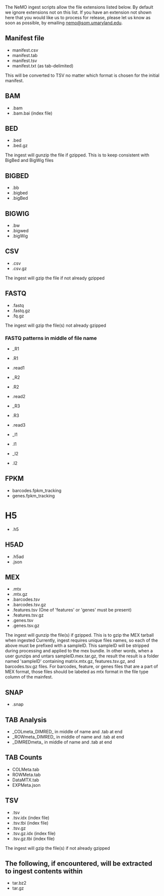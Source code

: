 The NeMO ingest scripts allow the file extensions listed below. By default we ignore extensions not on this list. If you have an extension not shown here that you would like us to process for release, please let us know as soon as possible, by emailing nemo@som.umaryland.edu.

## Manifest file

* manifest.csv
* manifest.tab
* manifest.tsv
* manifest.txt (as tab-delimited)

This will be converted to TSV no matter which format is chosen for the initial manifest.

## BAM

* .bam
* .bam.bai  (index file)

## BED
* .bed
* .bed.gz

The ingest will gunzip the file if gzipped.  This is to keep consistent with BigBed and BigWig files

## BIGBED

* .bb
* .bigbed
* .bigBed

## BIGWIG

* .bw
* .bigwed
* .bigWig

## CSV

* .csv
* .csv.gz

The ingest will gzip the file if not already gzipped

## FASTQ

* .fastq
* .fastq.gz
* .fq.gz

The ingest will gzip the file(s) not already gzipped

### FASTQ patterns in middle of file name

* \_R1
* .R1
* .read1

* \_R2
* .R2
* .read2

* \_R3
* .R3
* .read3

* \_I1
* .I1

* \_I2
* .I2

## FPKM

* barcodes.fpkm_tracking
* genes.fpkm_tracking

# H5

* .h5

## H5AD

* .h5ad
* .json

## MEX

* .mtx
* .mtx.gz
* .barcodes.tsv
* .barcodes.tsv.gz
* .features.tsv  (One of 'features' or 'genes' must be present)
* .features.tsv.gz
* .genes.tsv
* .genes.tsv.gz

The ingest will gunzip the file(s) if gzipped.  This is to gzip the MEX tarball when ingested
Currently, ingest requires unique files names, so each of the above must be prefixed with a sampleID. This sampleID will be stripped during processing and applied to the mex bundle. In other words, when a user gunzips and untars sampleID.mex.tar.gz, the result the result is a folder named 'sampleID' containing matrix.mtx.gz, features.tsv.gz, and barcodes.tsv.gz files. For barcodes, feature, or genes files that are a part of MEX format, those files should be labeled as mtx format in the file type column of the mainfest.

## SNAP

* .snap

## TAB Analysis

* \_COLmeta_DIMRED\_ in middle of name and .tab at end
* \_ROWmeta_DIMRED\_ in middle of name and .tab at end
* \_DIMREDmeta\_ in middle of name and .tab at end

## TAB Counts

* COLMeta.tab
* ROWMeta.tab
* DataMTX.tab
* EXPMeta.json

## TSV

* .tsv
* .tsv.idx (index file)
* .tsv.tbi (index file)
* .tsv.gz
* .tsv.gz.idx (index file)
* .tsv.gz.tbi (index file)

The ingest will gzip the file(s) if not already gzipped

## The following, if encountered, will be extracted to ingest contents within

* tar.bz2
* tar.gz
